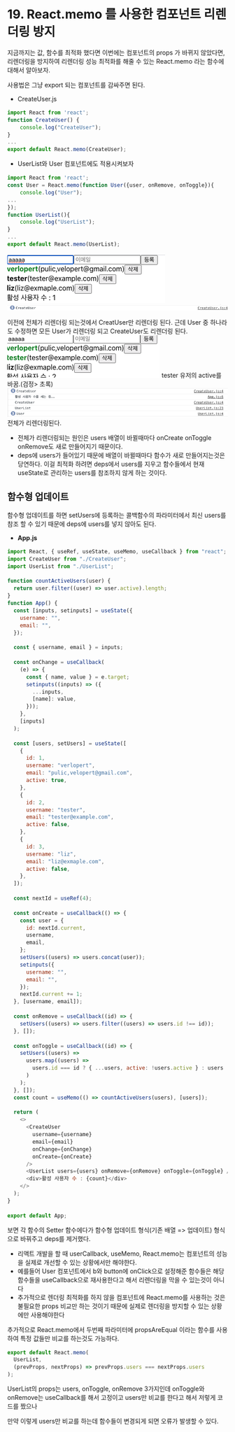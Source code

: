 # 19. React.memo 를 사용한 컴포넌트 리렌더링 방지

지금까지는 값, 함수를 최적화 했다면 이번에는 컴포넌트의 props 가 바뀌지 않았다면, 리렌더링을 방지하여 리렌더링 성능 최적화를 해줄 수 있는 React.memo 라는 함수에 대해서 알아보자.

사용법은 그냥 export 되는 컴포넌트를 감싸주면 된다.

- CreateUser.js

```javascript
import React from 'react';
function CreateUser() {
	console.log("CreateUser");
}
...
export default React.memo(CreateUser);
```

- UserList와 User 컴포넌트에도 적용시켜보자

```javascript
import React from 'react';
const User = React.memo(function User({user, onRemove, onToggle}){
	console.log("User");
...
});
function UserList(){
	console.log("UserList");
}
...
export default React.memo(UserList);
```

![image/19_1.png](image/19_1.png)
![image/19_2.png](image/19_2.png)

이전에 전체가 리렌더링 되는것에서 CreatUser만 리렌더링 된다.
근데 User 중 하나라도 수정하면 모든 User가 리렌더링 되고 CreateUser도 리렌더링 된다.
![image/19_3.png](image/19_3.png)
tester 유저의 active를 바꿈.(검정> 초록)
![image/19_4.png](image/19_4.png)
전체가 리렌더링된다.

- 전체가 리렌더링되는 원인은 users 배열이 바뀔때마다 onCreate onToggle onRemove도 새로 만들어지기 때문이다.
- deps에 users가 들어있기 때문에 배열이 바뀔때마다 함수가 새로 만들어지는것은 당연하다. 이걸 최적화 하려면 deps에서 users를 지우고 함수들에서 현재 useState로 관리하는 users를 참조하지 않게 하는 것이다.

## 함수형 업데이트

함수형 업데이트를 하면 setUsers에 등록하는 콜백함수의 파라미터에서 최신 users를 참조 할 수 있기 때문에 deps에 users를 넣지 않아도 된다.

- **App.js**

```javascript
import React, { useRef, useState, useMemo, useCallback } from "react";
import CreateUser from "./CreateUser";
import UserList from "./UserList";

function countActiveUsers(user) {
  return user.filter((user) => user.active).length;
}
function App() {
  const [inputs, setinputs] = useState({
    username: "",
    email: "",
  });

  const { username, email } = inputs;

  const onChange = useCallback(
    (e) => {
      const { name, value } = e.target;
      setinputs((inputs) => ({
        ...inputs,
        [name]: value,
      }));
    },
    [inputs]
  );

  const [users, setUsers] = useState([
    {
      id: 1,
      username: "verlopert",
      email: "pulic,velopert@gmail.com",
      active: true,
    },
    {
      id: 2,
      username: "tester",
      email: "tester@example.com",
      active: false,
    },
    {
      id: 3,
      username: "liz",
      email: "liz@exmaple.com",
      active: false,
    },
  ]);

  const nextId = useRef(4);

  const onCreate = useCallback(() => {
    const user = {
      id: nextId.current,
      username,
      email,
    };
    setUsers((users) => users.concat(user));
    setinputs({
      username: "",
      email: "",
    });
    nextId.current += 1;
  }, [username, email]);

  const onRemove = useCallback((id) => {
    setUsers((users) => users.filter((users) => users.id !== id));
  }, []);

  const onToggle = useCallback((id) => {
    setUsers((users) =>
      users.map((users) =>
        users.id === id ? { ...users, active: !users.active } : users
      )
    );
  }, []);
  const count = useMemo(() => countActiveUsers(users), [users]);

  return (
    <>
      <CreateUser
        username={username}
        email={email}
        onChange={onChange}
        onCreate={onCreate}
      />
      <UserList users={users} onRemove={onRemove} onToggle={onToggle} />
      <div>활성 사용자 수 : {count}</div>
    </>
  );
}

export default App;
```

보면 각 함수의 Setter 함수에다가 함수형 업데이트 형식(기존 배열 => 업데이트) 형식으로 바꿔주고 deps를 제거했다.

- 리액트 개발을 할 때 userCallback, useMemo, React.memo는 컴포넌트의 성능을 실제로 개선할 수 있는 상황에서만 해야한다.
- 예를들어 User 컴포넌트에서 b와 button에 onClick으로 설정해준 함수들은 해당 함수들을 useCallback으로 재사용한다고 해서 리렌더링을 막을 수 있는것이 아니다
- 추가적으로 렌더링 최적화를 하지 않을 컴포넌트에 React.memo를 사용하는 것은 불필요한 props 비교만 하는 것이기 때문에 실제로 렌더링을 방지할 수 있는 상황에만 사용해야한다

추가적으로 React.memo에서 두번째 파라미터에 propsAreEqual 이라는 함수를 사용하여 특정 값들만 비교를 하는것도 가능하다.

```javascript
export default React.memo(
  UserList,
  (prevProps, nextProps) => prevProps.users === nextProps.users
);
```

UserList의 props는 users, onToggle, onRemove 3가지인데 onToggle와 onRemove는 useCallback를 해서 고정이고 users만 비교를 한다고 해서 저렇게 코드를 짰으나

만약 이렇게 users만 비교를 하는데 함수들이 변경되게 되면 오류가 발생할 수 있다.
